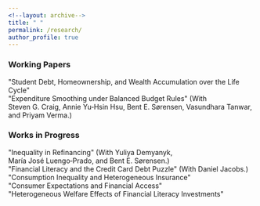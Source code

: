 ```yaml
---
<!--layout: archive-->
title: " "
permalink: /research/
author_profile: true
---
```


### Working Papers

"Student Debt, Homeownership, and Wealth Accumulation over the Life Cycle" <br>
"Expenditure Smoothing under Balanced Budget Rules" (With Steven&nbsp;G.&nbsp;Craig, Annie&nbsp;Yu&#8209;Hsin&nbsp;Hsu, Bent&nbsp;E.&nbsp;S&oslash;rensen, Vasundhara&nbsp;Tanwar, and Priyam&nbsp;Verma.)

### Works in Progress

"Inequality in Refinancing" (With Yuliya&nbsp;Demyanyk, Mar&iacute;a&nbsp;Jos&eacute;&nbsp;Luengo&#8209;Prado, and Bent&nbsp;E.&nbsp;S&oslash;rensen.) <br>
"Financial Literacy and the Credit Card Debt Puzzle" (With Daniel&nbsp;Jacobs.) <br>
"Consumption Inequality and Heterogeneous Insurance" <br>
"Consumer Expectations and Financial Access" <br>
"Heterogeneous Welfare Effects of Financial Literacy Investments"